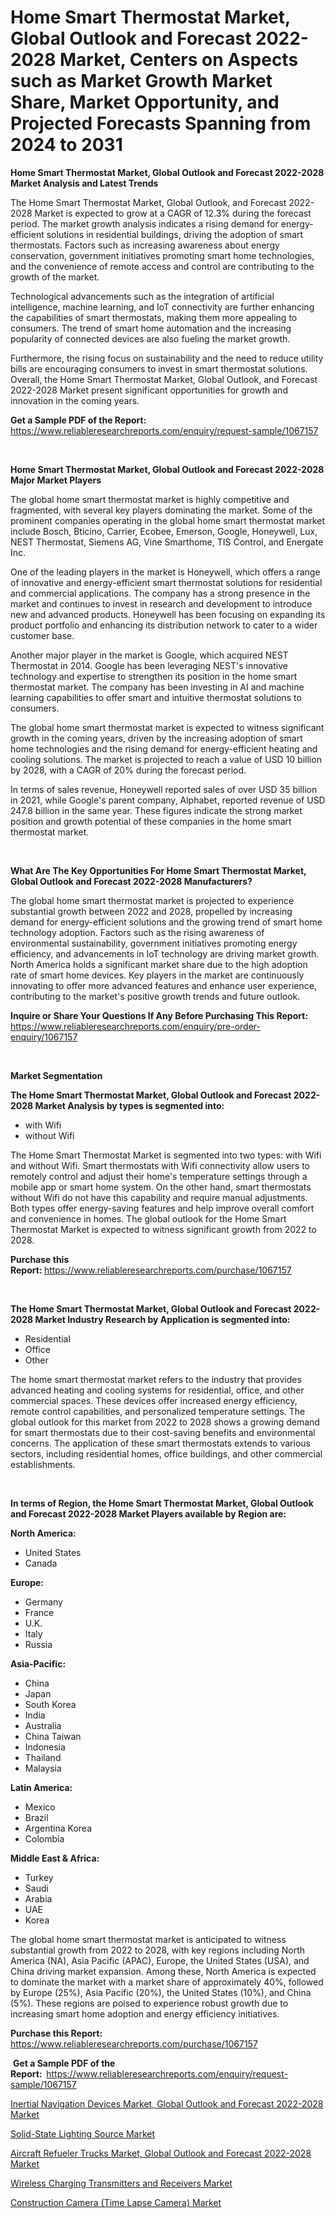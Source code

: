 <p><h1>Home Smart Thermostat Market, Global Outlook and Forecast 2022-2028 Market, Centers on Aspects such as Market Growth Market Share, Market Opportunity, and Projected Forecasts Spanning from 2024 to 2031</h1></p><p><strong>Home Smart Thermostat Market, Global Outlook and Forecast 2022-2028 Market Analysis and Latest Trends</strong></p>
<p><p>The Home Smart Thermostat Market, Global Outlook, and Forecast 2022-2028 Market is expected to grow at a CAGR of 12.3% during the forecast period. The market growth analysis indicates a rising demand for energy-efficient solutions in residential buildings, driving the adoption of smart thermostats. Factors such as increasing awareness about energy conservation, government initiatives promoting smart home technologies, and the convenience of remote access and control are contributing to the growth of the market.</p><p>Technological advancements such as the integration of artificial intelligence, machine learning, and IoT connectivity are further enhancing the capabilities of smart thermostats, making them more appealing to consumers. The trend of smart home automation and the increasing popularity of connected devices are also fueling the market growth.</p><p>Furthermore, the rising focus on sustainability and the need to reduce utility bills are encouraging consumers to invest in smart thermostat solutions. Overall, the Home Smart Thermostat Market, Global Outlook, and Forecast 2022-2028 Market present significant opportunities for growth and innovation in the coming years.</p></p>
<p><strong>Get a Sample PDF of the Report:&nbsp;</strong> <a href="https://www.reliableresearchreports.com/enquiry/request-sample/1067157">https://www.reliableresearchreports.com/enquiry/request-sample/1067157</a></p>
<p>&nbsp;</p>
<p><strong>Home Smart Thermostat Market, Global Outlook and Forecast 2022-2028 Major Market Players</strong></p>
<p><p>The global home smart thermostat market is highly competitive and fragmented, with several key players dominating the market. Some of the prominent companies operating in the global home smart thermostat market include Bosch, Bticino, Carrier, Ecobee, Emerson, Google, Honeywell, Lux, NEST Thermostat, Siemens AG, Vine Smarthome, TIS Control, and Energate Inc.</p><p>One of the leading players in the market is Honeywell, which offers a range of innovative and energy-efficient smart thermostat solutions for residential and commercial applications. The company has a strong presence in the market and continues to invest in research and development to introduce new and advanced products. Honeywell has been focusing on expanding its product portfolio and enhancing its distribution network to cater to a wider customer base.</p><p>Another major player in the market is Google, which acquired NEST Thermostat in 2014. Google has been leveraging NEST's innovative technology and expertise to strengthen its position in the home smart thermostat market. The company has been investing in AI and machine learning capabilities to offer smart and intuitive thermostat solutions to consumers.</p><p>The global home smart thermostat market is expected to witness significant growth in the coming years, driven by the increasing adoption of smart home technologies and the rising demand for energy-efficient heating and cooling solutions. The market is projected to reach a value of USD 10 billion by 2028, with a CAGR of 20% during the forecast period.</p><p>In terms of sales revenue, Honeywell reported sales of over USD 35 billion in 2021, while Google's parent company, Alphabet, reported revenue of USD 247.8 billion in the same year. These figures indicate the strong market position and growth potential of these companies in the home smart thermostat market.</p></p>
<p>&nbsp;</p>
<p><strong>What Are The Key Opportunities For Home Smart Thermostat Market, Global Outlook and Forecast 2022-2028 Manufacturers?</strong></p>
<p><p>The global home smart thermostat market is projected to experience substantial growth between 2022 and 2028, propelled by increasing demand for energy-efficient solutions and the growing trend of smart home technology adoption. Factors such as the rising awareness of environmental sustainability, government initiatives promoting energy efficiency, and advancements in IoT technology are driving market growth. North America holds a significant market share due to the high adoption rate of smart home devices. Key players in the market are continuously innovating to offer more advanced features and enhance user experience, contributing to the market's positive growth trends and future outlook.</p></p>
<p><strong>Inquire or Share Your Questions If Any Before Purchasing This Report:</strong> <a href="https://www.reliableresearchreports.com/enquiry/pre-order-enquiry/1067157">https://www.reliableresearchreports.com/enquiry/pre-order-enquiry/1067157</a></p>
<p>&nbsp;</p>
<p><strong>Market Segmentation</strong></p>
<p><strong>The Home Smart Thermostat Market, Global Outlook and Forecast 2022-2028 Market Analysis by types is segmented into:</strong></p>
<p><ul><li>with Wifi</li><li>without Wifi</li></ul></p>
<p><p>The Home Smart Thermostat Market is segmented into two types: with Wifi and without Wifi. Smart thermostats with Wifi connectivity allow users to remotely control and adjust their home's temperature settings through a mobile app or smart home system. On the other hand, smart thermostats without Wifi do not have this capability and require manual adjustments. Both types offer energy-saving features and help improve overall comfort and convenience in homes. The global outlook for the Home Smart Thermostat Market is expected to witness significant growth from 2022 to 2028.</p></p>
<p><strong>Purchase this Report:&nbsp;</strong><a href="https://www.reliableresearchreports.com/purchase/1067157">https://www.reliableresearchreports.com/purchase/1067157</a></p>
<p>&nbsp;</p>
<p><strong>The Home Smart Thermostat Market, Global Outlook and Forecast 2022-2028 Market Industry Research by Application is segmented into:</strong></p>
<p><ul><li>Residential</li><li>Office</li><li>Other</li></ul></p>
<p><p>The home smart thermostat market refers to the industry that provides advanced heating and cooling systems for residential, office, and other commercial spaces. These devices offer increased energy efficiency, remote control capabilities, and personalized temperature settings. The global outlook for this market from 2022 to 2028 shows a growing demand for smart thermostats due to their cost-saving benefits and environmental concerns. The application of these smart thermostats extends to various sectors, including residential homes, office buildings, and other commercial establishments.</p></p>
<p>&nbsp;</p>
<p><strong>In terms of Region, the Home Smart Thermostat Market, Global Outlook and Forecast 2022-2028 Market Players available by Region are:</strong></p>
<p>
    <p> <strong> North America: </strong>
        <ul>
            <li>United States</li>
            <li>Canada</li>
        </ul>
        </p> 
    <p> <strong> Europe: </strong>
        <ul>
            <li>Germany</li>
            <li>France</li>
            <li>U.K.</li>
            <li>Italy</li>
            <li>Russia</li>
        </ul>
        </p> 
    <p> <strong> Asia-Pacific: </strong>
        <ul>
            <li>China</li>
            <li>Japan</li>
            <li>South Korea</li>
            <li>India</li>
            <li>Australia</li>
            <li>China Taiwan</li>
            <li>Indonesia</li>
            <li>Thailand</li>
            <li>Malaysia</li>
        </ul>
        </p> 
    <p> <strong> Latin America: </strong>
        <ul>
            <li>Mexico</li>
            <li>Brazil</li>
            <li>Argentina Korea</li>
            <li>Colombia</li>
        </ul>
        </p> 
    <p> <strong> Middle East & Africa: </strong>
        <ul>
            <li>Turkey</li>
            <li>Saudi</li>
            <li>Arabia</li>
            <li>UAE</li>
            <li>Korea</li>
        </ul>
    </p>
    </p>
<p><p>The global home smart thermostat market is anticipated to witness substantial growth from 2022 to 2028, with key regions including North America (NA), Asia Pacific (APAC), Europe, the United States (USA), and China driving market expansion. Among these, North America is expected to dominate the market with a market share of approximately 40%, followed by Europe (25%), Asia Pacific (20%), the United States (10%), and China (5%). These regions are poised to experience robust growth due to increasing smart home adoption and energy efficiency initiatives.</p></p>
<p><strong>Purchase this Report: </strong><a href="https://www.reliableresearchreports.com/purchase/1067157">https://www.reliableresearchreports.com/purchase/1067157</a></p>
<p>&nbsp;<strong>Get a Sample PDF of the Report:&nbsp;&nbsp;</strong><a href="https://www.reliableresearchreports.com/enquiry/request-sample/1067157">https://www.reliableresearchreports.com/enquiry/request-sample/1067157</a></p>
<p><strong></strong></p>
<p><p><a href="https://github.com/jsmusil/Market-Research-Report-List-1/blob/main/inertial-navigation-devices-market-global-outlook-and-forecast-2022-2028-market.md">Inertial Navigation Devices Market, Global Outlook and Forecast 2022-2028 Market</a></p><p><a href="https://medium.com/@eloisadavis18/solid-state-lighting-source-market-comprehensive-assessment-by-type-application-and-geography-849cf74d5f75">Solid-State Lighting Source Market</a></p><p><a href="https://github.com/beatblasta/Market-Research-Report-List-1/blob/main/aircraft-refueler-trucks-market-global-outlook-and-forecast-2022-2028-market.md">Aircraft Refueler Trucks Market, Global Outlook and Forecast 2022-2028 Market</a></p><p><a href="https://medium.com/p/8e84594d4317/edit">Wireless Charging Transmitters and Receivers Market</a></p><p><a href="https://medium.com/@eloisadavis18/construction-camera-time-lapse-camera-market-size-cagr-trends-2024-2030-c1d3d06311fb">Construction Camera (Time Lapse Camera) Market</a></p></p>